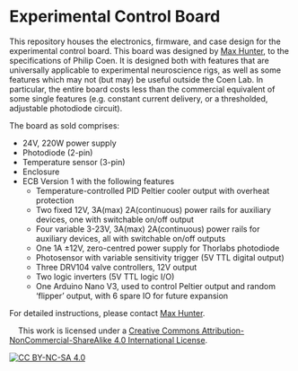 Experimental Control Board
========
This repository houses the electronics, firmware, and case design for the experimental control board. This board was designed by [Max Hunter](https://maxhunter.me/), to the specifications of Philip Coen. It  is designed both with features that are universally applicable to experimental neuroscience rigs, as well as some features which may not (but may) be useful outside the Coen Lab. In particular, the entire board costs less than the commercial equivalent of some single features (e.g. constant current delivery, or a thresholded, adjustable photodiode circuit).

The board as sold comprises:
- 24V, 220W power supply
- Photodiode (2-pin)
- Temperature sensor (3-pin)
- Enclosure
- ECB Version 1 with the following features
	- Temperature-controlled PID Peltier cooler output with overheat protection
	- Two fixed 12V, 3A(max) 2A(continuous) power rails for auxiliary devices, one with switchable on/off output
	- Four variable 3-23V, 3A(max) 2A(continuous) power rails for auxiliary devices, all with switchable on/off outputs
	- One 1A ±12V, zero-centred power supply for Thorlabs photodiode
	- Photosensor with variable sensitivity trigger (5V TTL digital output)
	- Three DRV104 valve controllers, 12V output
	- Two logic inverters (5V TTL logic I/O)
	- One Arduino Nano V3, used to control Peltier output and random ‘flipper’ output, with 6 spare IO for future expansion

For detailed instructions, please contact [Max Hunter](https://maxhunter.me/).

&nbsp;
&nbsp;
This work is licensed under a
[Creative Commons Attribution-NonCommercial-ShareAlike 4.0 International License][cc-by-nc-sa].

[![CC BY-NC-SA 4.0][cc-by-nc-sa-image]][cc-by-nc-sa]

[cc-by-nc-sa]: http://creativecommons.org/licenses/by-nc-sa/4.0/
[cc-by-nc-sa-image]: https://licensebuttons.net/l/by-nc-sa/4.0/88x31.png
[cc-by-nc-sa-shield]: https://img.shields.io/badge/License-CC%20BY--NC--SA%204.0-lightgrey.svg
